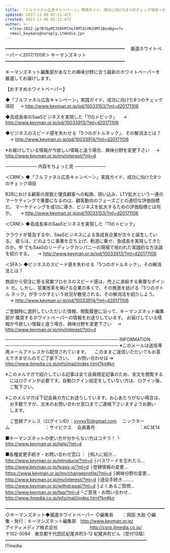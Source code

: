 ```yaml
---
title: 「フルファネル広告キャンペーン」実践ガイド、成功に向けた8つのチェック項目＋他 ＜キーマンズネット 厳選ホワイトペーパー-2017/11/06＞
updated: 2017-11-06 02:11:47Z
created: 2017-11-06 02:11:47Z
author: >-
  =?iso-2022-jp?B?GyRCJS0hPCVeJXMlOiVNJUMlSBsoQg==?=
  <mail_keymans@noreply.itmedia.jp>
---
```


━━━━━━━━━━━━━━━━━━━━━━━━━━━
　厳選ホワイトペーパー＜2017/11/06＞ キーマンズネット
━━━━━━━━━━━━━━━━━━━━━━━━━━━

キーマンズネット編集部があなたの興味分野に合う最新のホワイトペーパーを
厳選してお届けします。

【おすすめホワイトペーパー】

◆「フルファネル広告キャンペーン」実践ガイド、成功に向けた8つのチェック項目
　→ http://www.keyman.or.jp/pd/10033153/?ml=d20171106

◆高成長率のSaaSビジネスを実現した「11のトピック」
　→ http://www.keyman.or.jp/pd/10033913/?ml=d20171106

◆ビジネスのスピード感を失わせる「5つのボトルネック」、その解消法とは？
　→ http://www.keyman.or.jp/pd/10033914/?ml=d20171106

※お届けしている情報が今欲しい情報と違う場合、興味分野を変更下さい
　→ http://www.keyman.or.jp/my/interest/?ml=d

──────────
内容をちょっと見
──────────

＜CRM＞
◆「フルファネル広告キャンペーン」実践ガイド、成功に向けた8つのチェック項目

B2Bにおける顧客の発掘と優良顧客への転換、囲い込み、LTV拡大という一連の
マーケティングで重要になるのは、顧客動向のフェーズごとの適切な評価指標だ。
マーケティングを成功に導き、ビジネスを拡大するための評価指標とは何か。
　→ http://www.keyman.or.jp/pd/10033153/?ml=d20171106

＜CRM＞
◆高成長率のSaaSビジネスを実現した「11のトピック」

クラウドが普及する中、SaaSビジネスによる急成長企業が次々と誕生している。
彼らは、どのように事業を立ち上げ、軌道に乗せ、急成長を実現してきたのか。中
でもSaaSのリーディングカンパニーの現場で培われた実践的な方法論を紹介する。
　→ http://www.keyman.or.jp/pd/10033913/?ml=d20171106

＜SFA＞
◆ビジネスのスピード感を失わせる「5つのボトルネック」、その解消法とは？

商談から受注に至る営業プロセスのスピード感は、売上に直結する重要なポイント
だ。しかし、営業改革を掲げる企業の多くで、その推進を妨げる「5つのボトル
ネック」が手つかずという状況が散見される。その解消法を紹介しよう。
　→ http://www.keyman.or.jp/pd/10033914/?ml=d20171106

ご登録時に選択していただいた情報、閲覧履歴に沿って、キーマンズネット編集部が
推奨するホワイトペーパーの情報をお送りしています。
お届けしている情報が今欲しい情報と違う場合、興味分野を変更下さい
　→ http://www.keyman.or.jp/my/interest/?ml=d

────────────────────────────────────
INFORMATION
────────────────────────────────────
※このメールは送信専用メールアドレスから配信されています。
　このままご返信いただいてもお答えできませんのでご了承下さい。
　お問い合わせは ⇒ http://www.itmedia.co.jp/info/mail/index.html?kn#kn

※このメルマガで紹介している記事は全て会員限定記事のため、全文を閲覧する
　にはログインが必要です。自動ログイン設定をしていない方は、ログイン後、
　ご覧下さい。

※このメルマガは下記会員の方にお送りしています。お心あたりがない場合は、
　お手数ですが、文末のお問い合わせ窓口までご連絡下さいますようお願い
　します。

　ご登録アドレス（ログインID）：[xyvyx10@gmail.com](mailto:xyvyx10@gmail.com)
　ニックネーム　　　　　　　　：ザイビクス
　会員番号　　　　　　　　　　：AC3E14

■キーマンズネットの使い方が分からない方はコチラ！
└ http://www.keyman.or.jp/help/?ml=d

■各種変更手続き・お問い合わせ窓口
｜
├知人に紹介… http://www.keyman.or.jp/introduce/?ml=d
├パスワードを忘れたら… http://www.keyman.or.jp/tpass-q/?ml=d
├登録情報の変更… https://www.keyman.or.jp/my/changeprofile/?ml=d
├興味分野の変更… http://www.keyman.or.jp/my/interest/?ml=d
├退会手続き……… http://www.keyman.or.jp/withdrawal/?ml=d
├よくあるご質問… http://www.keyman.or.jp/faq/?ml=d
└ご意見・お問い合わせ… http://www.itmedia.co.jp/info/mail/index.html?kn#kn

━━━━━━━━━━━━━━━━━━━━━━━━━━━━━━━━━━━━
◇キーマンズネット◆厳選ホワイトペーパー
◇編集長　　：岡田 大助
◇編集・発行：キーマンズネット編集部　http://www.keyman.or.jp/
　　　　　　　アイティメディア株式会社
　　　　　　　http://corp.itmedia.co.jp/
　　　　　　　〒102-0094　東京都千代田区紀尾井町3-12 紀尾井町ビル（受付13階）
━━━━━━━━━━━━━━━━━━━━━━━━━━━━━━━━ ITmedia